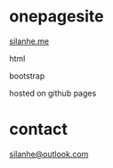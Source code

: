 # onepagesite
[silanhe.me](http://silanhe.me) 

html

bootstrap

hosted on github pages

# contact
silanhe@outlook.com
